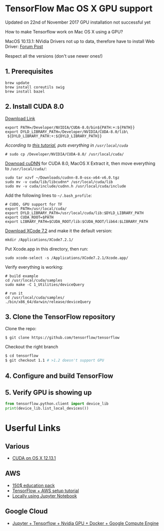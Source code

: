# TensorFlow Mac OS X GPU support
Updated on 22nd of November 2017
GPU installation not successful yet

How to make Tensorflow work on Mac OS X using a GPU?

MacOS 10.13.1: NVidia Drivers not up to data, therefore have to install Web Driver:
[Forum Post](https://devtalk.nvidia.com/default/topic/1025945/mac-cuda-9-0-driver-fully-compatible-with-macos-high-sierra-10-13-error-quot-update-required-quot-solved-/])

Respect all the versions (don't use newer ones!)

## 1. Prerequisites

```
brew update
brew install coreutils swig 
brew install bazel
```

## 2. Install CUDA 8.0
[Download Link](https://developer.nvidia.com/cuda-80-ga2-download-archive)


```
export PATH=/Developer/NVIDIA/CUDA-8.0/bin${PATH:+:${PATH}}
export DYLD_LIBRARY_PATH=/Developer/NVIDIA/CUDA-8.0/lib\
 ${DYLD_LIBRARY_PATH:+:${DYLD_LIBRARY_PATH}}
 ```
_According to [this tutorial](https://srikanthpagadala.github.io/notes/2016/11/07/enable-gpu-support-for-tensorflow-on-macos), puts everything in `/usr/local/cuda`_

`# sudo cp /Developer/NVIDIA/CUDA-8.0/ /usr/local/cuda/`

[Downoad cuDNN](https://developer.nvidia.com/cudnn) for CUDA 8.0, MacOS X
Extract it, then move everything to `/usr/local/cuda/`:

```
sudo tar xzvf ~/Downloads/cudnn-8.0-osx-x64-v6.0.tgz
sudo mv -v cuda/lib/libcudnn* /usr/local/cuda/lib
sudo mv -v cuda/include/cudnn.h /usr/local/cuda/include
```

Add the following lines to `~/.bash_profile`:
```
# CUDO, GPU support for TF
export PATH=/usr/local/cuda/
export DYLD_LIBRARY_PATH=/usr/local/cuda/lib:$DYLD_LIBRARY_PATH
export CUDA_ROOT=$PATH
export LIBRARY_PATH=$CUDA_ROOT/lib:$CUDA_ROOT/lib64:$LIBRARY_PATH
```

[Download XCode 7.2](https://developer.apple.com/download/more/) and make it the default version:
```
mkdir /Applications/XCode7.2.1/
```
Put Xcode.app in this directory, then run:
```
sudo xcode-select -s /Applications/XCode7.2.1/Xcode.app/
``` 

Verify everything is working:

```
# build example
cd /usr/local/cuda/samples
sudo make -C 1_Utilities/deviceQuery

# run it
cd /usr/local/cuda/samples/
./bin/x86_64/darwin/release/deviceQuery
```

## 3. Clone the TensorFlow repository
Clone the repo:

`$ git clone https://github.com/tensorflow/tensorflow `

Checkout the right branch
```bash
$ cd tensorflow
$ git checkout 1.1 # >1.2 doesn't support GPU
```

## 4. Configure and build TensorFlow
## 5. Verify GPU is showing up
```python
from tensorflow.python.client import device_lib
print(device_lib.list_local_devices())
``` 
# Userful Links
## Various
- [CUDA on OS X 12.13.1](https://devtalk.nvidia.com/default/topic/1025945/mac-cuda-9-0-driver-fully-compatible-with-macos-high-sierra-10-13-error-quot-update-required-quot-solved-/)
## AWS
- [150$ education pack](https://education.github.com/pack)
- [TensorFlow + AWS setup tutorial](https://medium.com/sigmoidal/tensorflow-1-0-is-here-lets-do-some-deep-learning-on-the-amazon-cloud-9234eab31fa5)
- [Locally using Jupyter Notebook](https://towardsdatascience.com/setting-up-and-using-jupyter-notebooks-on-aws-61a9648db6c5)

## Google Cloud
- [Jupyter + Tensorflow + Nvidia GPU + Docker + Google Compute Engine](https://medium.com/google-cloud/jupyter-tensorflow-nvidia-gpu-docker-google-compute-engine-4a146f085f17)
